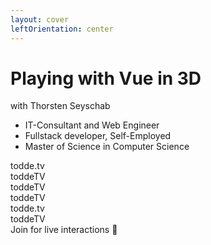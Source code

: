 ```yaml
---
layout: cover
leftOrientation: center
---
```


<div class="absolute top-65">
    <!-- <h1 class="!text-[2.8rem]"> -->
    <h1 class="!text-5xl">
        Playing with Vue in 3D
    </h1>
    <div>
        with <span class="color-[#26ab7a]">Thorsten Seyschab</span>
    </div>
    <ul class="relative mt-5" v-click="1">
        <li><mdi-message-bubble-outline class="baseColor mr-2" /> IT-Consultant and Web Engineer</li>
        <li><mdi-worker-outline class="baseColor mr-2"/> Fullstack developer, Self-Employed</li>
        <li><mdi-school-outline class="baseColor mr-2" /> Master of Science in Computer Science</li>
    </ul>
    <!-- <li>based in Germany</li> -->
</div>

<div
    class="absolute bottom-20 right-16 px-5 py-2 whitespace-nowrap flex flex-row gap-4"
    v-mark="{ at: 0, color: '#26ab7a', type: 'box' }"
    v-click="0"
>
    <div class="flex flex-col">
        <div class="flex">
            <mdi-web class="baseColor mt-0.5 mr-2" />
            <MyLink to="https://todde.tv/">todde.tv</MyLink>
        </div>
        <div class="flex">
            <mdi-github class="baseColor mt-0.5 mr-2" />
            <MyLink to="https://github.com/toddeTV">toddeTV</MyLink>
        </div>
    </div>
    <div class="flex flex-col">
        <div class="flex">
            <simple-icons-x class="baseColor mt-0.5 mr-2" />
            <MyLink to="https://x.com/toddeTV">toddeTV</MyLink>
        </div>
        <div class="flex">
            <simple-icons-twitch class="baseColor mt-0.5 mr-2" />
            <MyLink to="https://www.twitch.tv/toddeTV">toddeTV</MyLink>
        </div>
    </div>
    <div class="flex flex-col">
        <div class="flex">
            <simple-icons-bluesky class="baseColor mt-0.5 mr-2" />
            <MyLink to="https://bsky.app/profile/todde.tv">todde.tv</MyLink>
        </div>
        <div class="flex">
            <mdi-linkedin class="baseColor mt-0.5 mr-2" />
            <MyLink to="https://www.linkedin.com/in/toddetv/">toddeTV</MyLink>
        </div>
        <!-- TODO wrong discord URI? -->
        <!-- <div class="flex">
            <mdi-discord class="baseColor mt-0.5 mr-2" />
            <MyLink to="https://discordapp.com/users/todde.tv/">todde.tv</MyLink>
        </div> -->
    </div>
</div>

<!-- <div v-click="[0,1]" class="p-3 flex flex-col gap-4 absolute left-50 bottom-19 bg-white rounded-md border z-10 justify-center items-center">
    Join for live interactions 🤗
    <QRCode content="https://c1p.eu/facv" :size="210" />
    <div class="w-full text-md whitespace-nowrap flex flex-row gap-2 justify-center">
        <mdi-web class="baseColor" />
        <MyLink to="https://c1p.eu/facv">https://c1p.eu/facv</MyLink>
    </div>
</div> -->

<div class="absolute top-20 right-60 text-[#ab2657]">
    Join for live interactions 🤗
</div>
<Arrow
    v-bind="{ x1:800, y1:92, x2:860, y2:80, color: '#ab2657' }"
/>

<!-- dummy only to force the click count on this slide manually -->
<!-- <div v-click="2" /> -->

<!--
- You can find me online
- My website is always on the bottom left
- The slides are public - link at the end
-->
